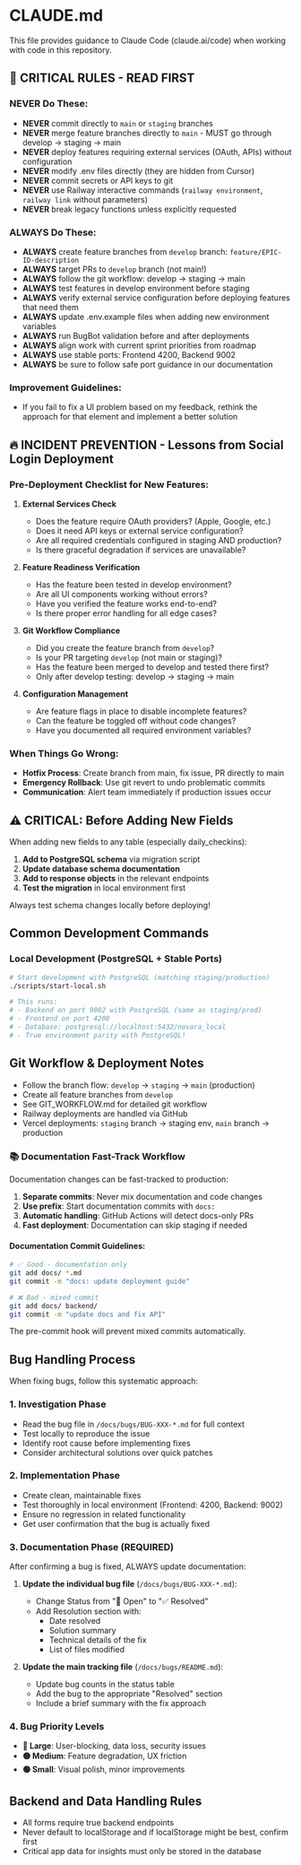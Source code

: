 # CLAUDE.md

This file provides guidance to Claude Code (claude.ai/code) when working with code in this repository.

## 🚨 CRITICAL RULES - READ FIRST

### NEVER Do These:
- **NEVER** commit directly to `main` or `staging` branches
- **NEVER** merge feature branches directly to `main` - MUST go through develop → staging → main
- **NEVER** deploy features requiring external services (OAuth, APIs) without configuration
- **NEVER** modify .env files directly (they are hidden from Cursor)
- **NEVER** commit secrets or API keys to git
- **NEVER** use Railway interactive commands (`railway environment`, `railway link` without parameters)
- **NEVER** break legacy functions unless explicitly requested

### ALWAYS Do These:
- **ALWAYS** create feature branches from `develop` branch: `feature/EPIC-ID-description`
- **ALWAYS** target PRs to `develop` branch (not main!)
- **ALWAYS** follow the git workflow: develop → staging → main
- **ALWAYS** test features in develop environment before staging
- **ALWAYS** verify external service configuration before deploying features that need them
- **ALWAYS** update .env.example files when adding new environment variables
- **ALWAYS** run BugBot validation before and after deployments
- **ALWAYS** align work with current sprint priorities from roadmap
- **ALWAYS** use stable ports: Frontend 4200, Backend 9002
- **ALWAYS** be sure to follow safe port guidance in our documentation

### Improvement Guidelines:
- If you fail to fix a UI problem based on my feedback, rethink the approach for that element and implement a better solution

## 🔥 INCIDENT PREVENTION - Lessons from Social Login Deployment

### Pre-Deployment Checklist for New Features:
1. **External Services Check**
   - Does the feature require OAuth providers? (Apple, Google, etc.)
   - Does it need API keys or external service configuration?
   - Are all required credentials configured in staging AND production?
   - Is there graceful degradation if services are unavailable?

2. **Feature Readiness Verification**
   - Has the feature been tested in develop environment?
   - Are all UI components working without errors?
   - Have you verified the feature works end-to-end?
   - Is there proper error handling for all edge cases?

3. **Git Workflow Compliance**
   - Did you create the feature branch from `develop`?
   - Is your PR targeting `develop` (not main or staging)?
   - Has the feature been merged to develop and tested there first?
   - Only after develop testing: develop → staging → main

4. **Configuration Management**
   - Are feature flags in place to disable incomplete features?
   - Can the feature be toggled off without code changes?
   - Have you documented all required environment variables?

### When Things Go Wrong:
- **Hotfix Process**: Create branch from main, fix issue, PR directly to main
- **Emergency Rollback**: Use git revert to undo problematic commits
- **Communication**: Alert team immediately if production issues occur

## ⚠️ CRITICAL: Before Adding New Fields

When adding new fields to any table (especially daily_checkins):
1. **Add to PostgreSQL schema** via migration script
2. **Update database schema documentation**
3. **Add to response objects** in the relevant endpoints
4. **Test the migration** in local environment first

Always test schema changes locally before deploying!

## Common Development Commands

### Local Development (PostgreSQL + Stable Ports)
```bash
# Start development with PostgreSQL (matching staging/production)
./scripts/start-local.sh

# This runs:
# - Backend on port 9002 with PostgreSQL (same as staging/prod)
# - Frontend on port 4200
# - Database: postgresql://localhost:5432/novara_local
# - True environment parity with PostgreSQL!
```

## Git Workflow & Deployment Notes
- Follow the branch flow: `develop` → `staging` → `main` (production)
- Create all feature branches from `develop`
- See GIT_WORKFLOW.md for detailed git workflow
- Railway deployments are handled via GitHub
- Vercel deployments: `staging` branch → staging env, `main` branch → production

### 📚 Documentation Fast-Track Workflow
Documentation changes can be fast-tracked to production:
1. **Separate commits**: Never mix documentation and code changes
2. **Use prefix**: Start documentation commits with `docs:`
3. **Automatic handling**: GitHub Actions will detect docs-only PRs
4. **Fast deployment**: Documentation can skip staging if needed

#### Documentation Commit Guidelines:
```bash
# ✅ Good - documentation only
git add docs/ *.md
git commit -m "docs: update deployment guide"

# ❌ Bad - mixed commit
git add docs/ backend/
git commit -m "update docs and fix API"
```

The pre-commit hook will prevent mixed commits automatically.

## Bug Handling Process

When fixing bugs, follow this systematic approach:

### 1. Investigation Phase
- Read the bug file in `/docs/bugs/BUG-XXX-*.md` for full context
- Test locally to reproduce the issue
- Identify root cause before implementing fixes
- Consider architectural solutions over quick patches

### 2. Implementation Phase
- Create clean, maintainable fixes
- Test thoroughly in local environment (Frontend: 4200, Backend: 9002)
- Ensure no regression in related functionality
- Get user confirmation that the bug is actually fixed

### 3. Documentation Phase (REQUIRED)
After confirming a bug is fixed, ALWAYS update documentation:

1. **Update the individual bug file** (`/docs/bugs/BUG-XXX-*.md`):
   - Change Status from "🔄 Open" to "✅ Resolved"
   - Add Resolution section with:
     - Date resolved
     - Solution summary
     - Technical details of the fix
     - List of files modified
   
2. **Update the main tracking file** (`/docs/bugs/README.md`):
   - Update bug counts in the status table
   - Add the bug to the appropriate "Resolved" section
   - Include a brief summary with the fix approach

### 4. Bug Priority Levels
- **🔴 Large**: User-blocking, data loss, security issues
- **🟡 Medium**: Feature degradation, UX friction
- **🟢 Small**: Visual polish, minor improvements

## Backend and Data Handling Rules
- All forms require true backend endpoints
- Never default to localStorage and if localStorage might be best, confirm first
- Critical app data for insights must only be stored in the database